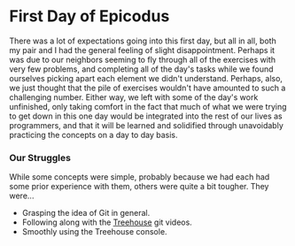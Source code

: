 # First Day of Epicodus
There was a lot of expectations going into this first day, but all in all, both my pair and I had the general feeling of slight disappointment. Perhaps it was due to our neighbors seeming to fly through all of the exercises with very few problems, and completing all of the day's tasks while we found ourselves picking apart each element we didn't understand. Perhaps, also, we just thought that the pile of exercises wouldn't have amounted to such a challenging number. Either way, we left with some of the day's work unfinished, only taking comfort in the fact that much of what we were trying to get down in this one day would be integrated into the rest of our lives as programmers, and that it will be learned and solidified through unavoidably practicing the concepts on a day to day basis.

### Our Struggles
While some concepts were simple, probably because we had each had some prior experience with them, others were quite a bit tougher. They were...
+ Grasping the idea of Git in general.
+ Following along with the [Treehouse](http://teamtreehouse.com/library/git-basics) git videos.
+ Smoothly using the Treehouse console.

 

